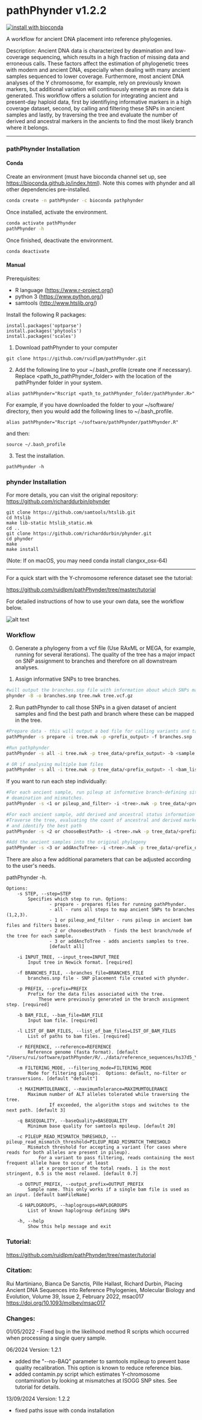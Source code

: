 # pathPhynder v1.2.2

[![install with 
bioconda](https://img.shields.io/badge/install%20with-bioconda-brightgreen.svg?style=flat)](http://bioconda.github.io/recipes/pathphynder/README.html)

A workflow for ancient DNA placement into reference phylogenies.

Description: Ancient DNA data is characterized by deamination and low-coverage sequencing, which results in a high fraction of missing data and erroneous calls. These factors affect the estimation of phylogenetic trees with modern and ancient DNA, especially when dealing with many ancient samples sequenced to lower coverage. Furthermore, most ancient DNA analyses of the Y chromosome, for example, rely on previously known markers, but additional variation will continuously emerge as more data is generated. This workflow offers a solution for integrating ancient and present-day haploid data, first by identifiying informative markers in a high coverage dataset, second, by calling and filtering these SNPs in ancient samples and lastly, by traversing the tree and evaluate the number of derived and ancestral markers in the ancients to find the most likely branch where it belongs.


_________________________________________________

### pathPhynder Installation

#### Conda

Create an environment (must have bioconda channel set up, see https://bioconda.github.io/index.html).
Note this comes with phynder and all other dependencies pre-installed.

``` bash
conda create -n pathPhynder -c bioconda pathphynder
```

Once installed, activate the environment.

```bash
conda activate pathPhynder
pathPhynder -h
```

Once finished, deactivate the environment.

```bash
conda deactivate
```

#### Manual

Prerequisites:

 - R language (https://www.r-project.org/)
 - python 3 (https://www.python.org/)
 - samtools (http://www.htslib.org/)


Install the following R packages:
```
install.packages('optparse')
install.packages('phytools')
install.packages('scales')
```

1) Download pathPhynder to your computer
```
git clone https://github.com/ruidlpm/pathPhynder.git
```

2) Add the following line to your ~/.bash_profile (create one if necessary). Replace <path_to_pathPhynder_folder> with the location of the pathPhynder folder in your system.
```
alias pathPhynder="Rscript <path_to_pathPhynder_folder/pathPhynder.R>"
```
For example, if you have downloaded the folder to your ~/software/ directory, then you would add the following lines to ~/.bash_profile.
```
alias pathPhynder="Rscript ~/software/pathPhynder/pathPhynder.R"
```
and then:
```
source ~/.bash_profile
```

3) Test the installation.

```
pathPhynder -h
```

### phynder Installation

For more details, you can visit the original repository:
https://github.com/richarddurbin/phynder

```
git clone https://github.com/samtools/htslib.git
cd htslib
make lib-static htslib_static.mk
cd ..
git clone https://github.com/richarddurbin/phynder.git
cd phynder
make
make install
```

(Note: If on macOS, you may need conda install clangxx_osx-64)
_________________________________________________

For a quick start with the Y-chromosome reference dataset see the tutorial:

https://github.com/ruidlpm/pathPhynder/tree/master/tutorial


For detailed instructions of how to use your own data, see the workflow below.


![alt text](figures/workflow.png)


### Workflow

0) Generate a phylogeny from a vcf file (Use RAxML or MEGA, for example, running for several iterations). The quality of the tree has a major impact on SNP assignment to branches and therefore on all downstream analyses.

1) Assign informative SNPs to tree branches.

```bash
#will output the branches.snp file with information about which SNPs map to each branch of the tree.
phynder -B -o branches.snp tree.nwk tree.vcf.gz

```

2) Run pathPhynder to call those SNPs in a given dataset of ancient samples and find the best path and branch where these can be mapped in the tree.

```bash
#Prepare data - this will output a bed file for calling variants and tables for pylogenetic placement
pathPhynder -s prepare -i tree.nwk -p <prefix_output> -f branches.snp

#Run pathphynder
pathPhynder -s all -i tree.nwk -p tree_data/<prefix_output> -b <sample.bam>

# OR if analysing multiple bam files
pathPhynder -s all -i tree.nwk -p tree_data/<prefix_output> -l <bam_list>
```

If you want to run each step individually:
```bash
#For each ancient sample, run pileup at informative branch-defining sites, filtering for
# deamination and mismatches. 
pathPhynder -s <1 or pileup_and_filter> -i <tree>.nwk -p tree_data/<prefix_output> -l <sample.list>

#For each ancient sample, add derived and ancestral status information at each branch of the tree.
#Traverse the tree, evaluating the count of ancestral and derived markers at each branch,
# and identify the best path
pathPhynder -s <2 or chooseBestPath> -i <tree>.nwk -p tree_data/<prefix_output> -l <bam_list>

#Add the ancient samples into the original phylogeny
pathPhynder -s <3 or addAncToTree> -i <tree>.nwk -p tree_data/<prefix_output> -l <bam_list>
```


There are also a few additional parameters that can be adjusted according to the user's needs.

pathPhynder -h.
```
Options:
	-s STEP, --step=STEP
		Specifies which step to run. Options:
    			- prepare - prepares files for running pathPhynder.
    			- all - runs all steps to map ancient SNPs to branches (1,2,3).
    			- 1 or pileup_and_filter - runs pileup in ancient bam files and filters bases.
    			- 2 or chooseBestPath - finds the best branch/node of the tree for each sample.
    			- 3 or addAncToTree - adds ancients samples to tree.
    			[default all]

	-i INPUT_TREE, --input_tree=INPUT_TREE
		Input tree in Newick format. [required]

	-f BRANCHES_FILE, --branches_file=BRANCHES_FILE
		branches.snp file - SNP placement file created with phynder.

	-p PREFIX, --prefix=PREFIX
		Prefix for the data files associated with the tree.
        	These were previously generated in the branch assignment step. [required]

	-b BAM_FILE, --bam_file=BAM_FILE
		Input bam file. [required]

	-l LIST_OF_BAM_FILES, --list_of_bam_files=LIST_OF_BAM_FILES
		List of paths to bam files. [required]

	-r REFERENCE, --reference=REFERENCE
		Reference genome (fasta format). [default "/Users/rui/software/pathPhynder/R/../data/reference_sequences/hs37d5_Y.fa.gz"]

	-m FILTERING_MODE, --filtering_mode=FILTERING_MODE
		Mode for filtering pileups.  Options: default, no-filter or transversions. [default "default"]

	-t MAXIMUMTOLERANCE, --maximumTolerance=MAXIMUMTOLERANCE
		Maximum number of ALT alleles tolerated while traversing the tree.
                If exceeded, the algorithm stops and switches to the next path. [default 3]

	-q BASEQUALITY, --baseQuality=BASEQUALITY
		Minimum base quality for samtools mpileup. [default 20]

	-c PILEUP_READ_MISMATCH_THRESHOLD, --pileup_read_mismatch_threshold=PILEUP_READ_MISMATCH_THRESHOLD
		Mismatch threshold for accepting a variant (for cases where reads for both alleles are present in pileup).
        	For a variant to pass filtering, reads containing the most frequent allele have to occur at least
        	at x proportion of the total reads. 1 is the most stringent, 0.5 is the most relaxed. [default 0.7]

	-o OUTPUT_PREFIX, --output_prefix=OUTPUT_PREFIX
		Sample name. This only works if a single bam file is used as an input. [default bamFileName]

	-G HAPLOGROUPS, --haplogroups=HAPLOGROUPS
		List of known haplogroup defining SNPs

	-h, --help
		Show this help message and exit

```


### Tutorial:

https://github.com/ruidlpm/pathPhynder/tree/master/tutorial


### Citation:

Rui Martiniano, Bianca De Sanctis, Pille Hallast, Richard Durbin,
Placing Ancient DNA Sequences into Reference Phylogenies,
Molecular Biology and Evolution, Volume 39, Issue 2, February 2022, msac017
https://doi.org/10.1093/molbev/msac017



### Changes:

01/05/2022 - Fixed bug in the likelihood method R scripts which occurred when processing a single query sample.

06/2024 Version: 1.2.1
- added the "--no-BAQ" parameter to samtools mpileup to prevent base quality recalibration. This option is known to reduce reference bias.
- added contamin.py script which estimates Y-chromosome contamination by looking at mismatches at ISOGG SNP sites. See tutorial for details.

13/09/2024 Version: 1.2.2
- fixed paths issue with conda installation
